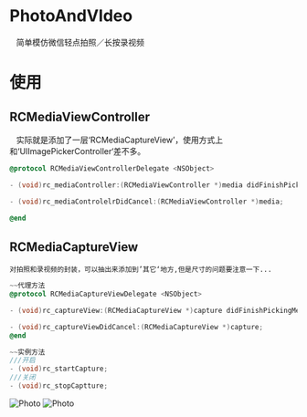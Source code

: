 # PhotoAndVIdeo
    简单模仿微信轻点拍照／长按录视频
# 使用
## RCMediaViewController
    实际就是添加了一层‘RCMediaCaptureView’，使用方式上和‘UIImagePickerController‘差不多。
```Objective-C
@protocol RCMediaViewControllerDelegate <NSObject>

- (void)rc_mediaController:(RCMediaViewController *)media didFinishPickingMediaWithInfo:(NSDictionary *)info;

- (void)rc_mediaControlelrDidCancel:(RCMediaViewController *)media;
    
@end
```
    
## RCMediaCaptureView
    对拍照和录视频的封装，可以抽出来添加到’其它‘地方,但是尺寸的问题要注意一下...
```Objective-C
~~代理方法
@protocol RCMediaCaptureViewDelegate <NSObject>

- (void)rc_captureView:(RCMediaCaptureView *)capture didFinishPickingMediaWithInfo:(NSDictionary *)info;

- (void)rc_captureViewDidCancel:(RCMediaCaptureView *)capture;
@end

~~实例方法
///开启
- (void)rc_startCapture;
///关闭
- (void)rc_stopCaptture;
```
    
![Photo](https://github.com/Hymn-RoyCHANG/PhotoAndVIdeo/edit/master/images/1.jpeg "拍照界面")
![Photo](https://github.com/Hymn-RoyCHANG/PhotoAndVIdeo/edit/master/images/2.jpeg "录视频界面")

